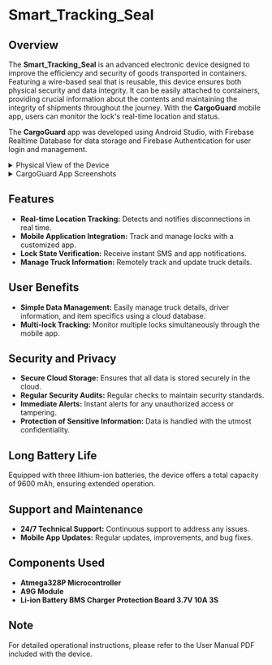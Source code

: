 # Smart_Tracking_Seal

## Overview

The **Smart_Tracking_Seal** is an advanced electronic device designed to improve the efficiency and security of goods transported in containers. Featuring a wire-based seal that is reusable, this device ensures both physical security and data integrity. It can be easily attached to containers, providing crucial information about the contents and maintaining the integrity of shipments throughout the journey. With the **CargoGuard** mobile app, users can monitor the lock's real-time location and status.

The **CargoGuard** app was developed using Android Studio, with Firebase Realtime Database for data storage and Firebase Authentication for user login and management.

<details><summary>Physical View of the Device</summary>
   <img src="https://github.com/user-attachments/assets/2dee796b-4185-4bf3-beac-10408e024f9b" width=35% height=35%>
</details>

<details><summary>CargoGuard App Screenshots</summary>
   <img src="https://github.com/user-attachments/assets/ae2c537d-169a-4566-8985-a09a48fa0a5c" width=35% height=35%>
    <img src="https://github.com/user-attachments/assets/a1fa3d5a-d94b-4b0b-aa75-b90c1b0e34f4" width=35% height=35%>
    <img src="https://github.com/user-attachments/assets/1ddb44d6-fdcf-49d7-9244-745829422872" width=35% height=35%>
    <img src="https://github.com/user-attachments/assets/8a7df843-73f0-4ea7-a6ee-013c23b9f022" width=35% height=35%>
    <img src="https://github.com/user-attachments/assets/0f91b39c-5d69-4899-aff6-06ab949410d6" width=35% height=35%>
    <img src="https://github.com/user-attachments/assets/3357a9b0-ce6f-4611-94f1-89a1ee3a86dd" width=35% height=35%>
    <img src="https://github.com/user-attachments/assets/da32a0c7-26f5-4b60-a29d-40babb28bc51" width=35% height=35%>
    <img src="https://github.com/user-attachments/assets/2eaad5ce-7aca-47e1-aae5-d991d8d5e942" width=35% height=35%>
    <img src="https://github.com/user-attachments/assets/1dcac74d-69a6-4767-af8a-d8d961d02335" width=35% height=35%>
    <img src="https://github.com/user-attachments/assets/9718bd97-c33a-4671-b1e1-a652f5dd4ce1" width=35% height=35%>
</details>

## Features

- **Real-time Location Tracking:** Detects and notifies disconnections in real time.
- **Mobile Application Integration:** Track and manage locks with a customized app.
- **Lock State Verification:** Receive instant SMS and app notifications.
- **Manage Truck Information:** Remotely track and update truck details.

## User Benefits

- **Simple Data Management:** Easily manage truck details, driver information, and item specifics using a cloud database.
- **Multi-lock Tracking:** Monitor multiple locks simultaneously through the mobile app.

## Security and Privacy

- **Secure Cloud Storage:** Ensures that all data is stored securely in the cloud.
- **Regular Security Audits:** Regular checks to maintain security standards.
- **Immediate Alerts:** Instant alerts for any unauthorized access or tampering.
- **Protection of Sensitive Information:** Data is handled with the utmost confidentiality.

## Long Battery Life

Equipped with three lithium-ion batteries, the device offers a total capacity of 9600 mAh, ensuring extended operation.

## Support and Maintenance

- **24/7 Technical Support:** Continuous support to address any issues.
- **Mobile App Updates:** Regular updates, improvements, and bug fixes.

## Components Used

- **Atmega328P Microcontroller**
- **A9G Module**
- **Li-ion Battery BMS Charger Protection Board 3.7V 10A 3S**

## Note

For detailed operational instructions, please refer to the User Manual PDF included with the device.
